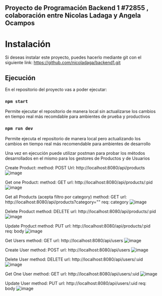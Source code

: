 ## Proyecto de Programación Backend 1 #72855 , colaboración entre Nicolas Ladaga y Angela Ocampos
# Instalación
Si deseas instalar este proyecto, puedes hacerlo mediante git con el siguiente link:
https://github.com/nicoladaga/backend1.git

## Ejecución

En el repositorio del proyecto vas a poder ejecutar:

### `npm start`
Permite ejecutar el repositorio de manera local sin actualizarse los cambios en tiempo real más recomdable para ambientes de prueba y productivos

### `npm run dev`
Permite ejecuta el repositorio de manera local pero actualizando los cambios en tiempo real más recomendable para ambientes de desarrollo

Una vez en ejecución puede utilizar postman para probar los métodos desarrollados en el mismo para los gestores de Productos y de Usuarios

Create Product: 
method: POST
Url: http://localhost:8080/api/products
![image](https://github.com/user-attachments/assets/20ec53e0-33c1-44f4-a3e7-2f7c6897ceea)

Get one Product: 
method: GET
url: http://localhost:8080/api/products/:pid
![image](https://github.com/user-attachments/assets/d941ddf2-af64-4b42-9969-3681f034a1d9)

Get all Products (acepta filtro por category)
method: GET
url: http://localhost:8080/api/products?category=""
req: category
![image](https://github.com/user-attachments/assets/07ece642-5b14-4b51-b049-580626c8d340)

Delete Product
method: DELETE
url: http://localhost:8080/api/products/:pid
![image](https://github.com/user-attachments/assets/da6f27f2-816e-4a3d-a4fa-2b482f03a362)

Update Product
method: PUT
url: http://localhost:8080/api/products/:pid
req: body
![image](https://github.com/user-attachments/assets/f03075cc-b392-4ee9-a5ce-14587f999088)

Get Users
method: GET
url: http://localhost:8080/api/users
![image](https://github.com/user-attachments/assets/0fae20e3-80f9-402f-95b1-5cdd825edea3)

Create User
method: POST
url: http://localhost:8080/api/users
![image](https://github.com/user-attachments/assets/e647be79-46a7-4a29-80d2-042d4749d23c)

Delete User
method: DELETE
url: http://localhost:8080/api/users/:uid
![image](https://github.com/user-attachments/assets/88cfca01-126e-4b8b-9289-34965ce1fa2d)

Get One User
method: GET 
url: http://localhost:8080/api/users/:uid
![image](https://github.com/user-attachments/assets/8da1284e-cc48-4e93-b2ff-a5c98d2e42bd)

Update User
method: PUT
url: http://localhost:8080/api/users/:uid
req: body
![image](https://github.com/user-attachments/assets/54737c8c-a32a-4231-bcc4-63bfea7ca781)







